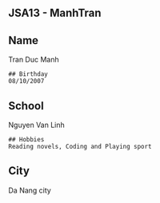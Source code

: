 ## JSA13 - ManhTran

## Name
Tran Duc Manh
```
## Birthday
08/10/2007
```
## School 
Nguyen Van Linh
```
## Hobbies 
Reading novels, Coding and Playing sport
```
## City 
Da Nang city